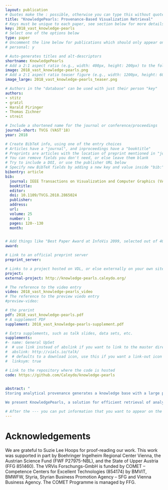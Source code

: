 ```yaml
---
layout: publication
# Quotes make the : possible, otherwise you can type this without quotes
title: "KnowledgePearls: Provenance-Based Visualization Retrieval"
# Keys must be unique to each paper, see section below for more details
key: 2018_vast_knowledge-pearls
# Select one of the options below
type: paper 
# Uncomment the line below for publications which should only appear on a personal webpage
# personal: y

# Auto-generates titles and alt-descriptors
shortname: KnowledgePearls
# Add a 2:1 aspect ratio (e.g., width: 400px, height: 200px) to the folder /assets/images/publications/
image: 2018_vast_knowledge-pearls.png
# Add a 2:1 aspect ratio teaser figure (e.g., width: 1200px, height: 600px) to the folder /assets/images/publications/
image_large: 2018_vast_knowledge-pearls_teaser.png

# Authors in the "database" can be used with just their person "key"
authors:
- stitz
- gratzl
- Harald Piringer
- Thomas Zichner
- streit

# Include a shortened name for the journal or conference/proceedings
journal-short: TVCG (VAST'18) 
year: 2018

# Create BibTeX info, using one of the entry choices
# Articles have a "journal", and inproceedings have a "booktitle"
# Preprints are articles with the location of preprint mentioned in "journal"
# You can remove fields you don't need, or else leave them blank
# Try to include a DOI, or use the publisher URL below
# Specify new BibTeX fields by adding a new key and value inside "bib:"
bibentry: article
bib:
  journal: IEEE Transactions on Visualization and Computer Graphics (VAST '18)
  booktitle: 
  editor: 
  doi: 10.1109/TVCG.2018.2865024
  publisher:
  address: 
  url: 
  volume: 25
  number: 1
  pages: 120--130
  month:


# Add things like "Best Paper Award at InfoVis 2099, selected out of 4000 submissions"
award: 

# Link to an official preprint server
preprint_server: 

# Links to a project hosted on VDL, or else externally on your own site
project: 
external-project: http://knowledge-pearls.caleydo.org/

# The reference to the video entry
video: 2018_vast_knowledge-pearls_video
# The reference to the preview viedo entry
#preview-video:

# the prerint
pdf: 2018_vast_knowledge-pearls.pdf
# A supplement PDF
supplement: 2018_vast_knowledge-pearls-supplement.pdf

# Extra supplements, such as talk slides, data sets, etc.
supplements:
#- name: General UpSet
#  # use link instead of abslink if you want to link to the master directory
#  abslink: http://vials.io/talk/
#  # defaults to a download icon, use this if you want a link-out icon
#  linksym: true

# Link to the repository where the code is hosted
code: https://github.com/Caleydo/knowledge-pearls
 

abstract: "
Storing analytical provenance generates a knowledge base with a large potential for recalling previous results and guiding users in future analyses. However, without extensive manual creation of meta information and annotations by the users, search and retrieval of analysis states can become tedious.

We present KnowledgePearls, a solution for efficient retrieval of analysis states that are structured as provenance graphs containing automatically recorded user interactions and visualizations. As a core component, we describe a visual interface for querying and exploring analysis states based on their similarity to a partial definition of a requested analysis state. Depending on the use case, this definition may be provided explicitly by the user by formulating a search query or inferred from given reference states. We explain our approach using the example of efficient retrieval of demographic analyses by Hans Rosling and discuss our implementation for a fast look-up of previous states. Our approach is independent of the underlying visualization framework. We discuss the applicability for visualizations which are based on the declarative grammar Vega and we use a Vega-based implementation of Gapminder as guiding example. We additionally present a biomedical case study to illustrate how KnowledgePearls facilitates the exploration process by recalling states from earlier analyses."

# After the --- you can put information that you want to appear on the website using markdown formatting or HTML. A good example are acknowledgements, extra references, an erratum, etc.
---
```



# Acknowledgements

We are grateful to Suzie Lee Hoops for proof-reading our work. This work was supported in part by Boehringer Ingelheim Regional Center Vienna, the Austrian Science Fund (FWF P27975-NBL), and the State of Upper Austria (FFG 851460). The VRVis Forschungs-GmbH is funded by COMET – Competence Centers for Excellent Technologies (854174) by BMVIT, BMWFW, Styria, Styrian Business Promotion Agency – SFG and Vienna Business Agency. The COMET Programme is managed by FFG.
